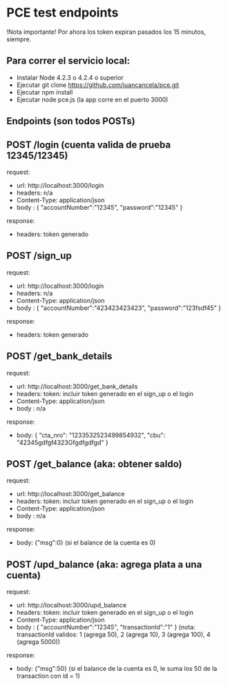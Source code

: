 # PCE test endpoints

!Nota importante! Por ahora los token expiran pasados los 15 minutos, siempre.

## Para correr el servicio local:

 - Instalar Node 4.2.3 o 4.2.4 o superior
 - Ejecutar git clone https://github.com/juancancela/pce.git
 - Ejecutar npm install
 - Ejecutar node pce.js  (la app corre en el puerto 3000)




## Endpoints (son todos POSTs)
 
## POST /login  (cuenta valida de prueba 12345/12345)

  request:
  *   url: http://localhost:3000/login
  *   headers: n/a
  *   Content-Type: application/json
  *   body : {
      "accountNumber":"12345",
      "password":"12345"
    }

  response:
  * headers: token generado


## POST /sign_up
  
  request:
  *   url: http://localhost:3000/login
  *   headers: n/a
  *   Content-Type: application/json
  *   body : {
      "accountNumber":"423423423423",
      "password":"123fsdf45"
    }

  response:
  *   headers: token generado



## POST /get_bank_details

request:
* url: http://localhost:3000/get_bank_details
* headers: token: incluir token generado en el sign_up o el login
* Content-Type: application/json
* body : n/a

response:
* body: {
    "cta_nro": "1233532523499854932",
    "cbu": "42345gdfgf4323Gfgdfgdfgd"
  }


## POST /get_balance (aka: obtener saldo)

  request:
  *  url: http://localhost:3000/get_balance
  *  headers: token: incluir token generado en el sign_up o el login
  *  Content-Type: application/json
  *  body : n/a

  response:
  *  body: {"msg":0} (si el balance de la cuenta es 0)



## POST /upd_balance (aka: agrega plata a una cuenta)
  
  request:
  *  url: http://localhost:3000/upd_balance
  *  headers: token: incluir token generado en el sign_up o el login
  *  Content-Type: application/json
  *  body : {
     "accountNumber":"12345",
     "transactionId":"1"
   }
     (nota: transactionId validos: 1 (agrega 50), 2 (agrega 10), 3 (agrega 100), 4 (agrega 5000))

  response:
  *  body: {"msg":50} (si el balance de la cuenta es 0, le suma los 50 de la transaction con id = 1)
    
  
